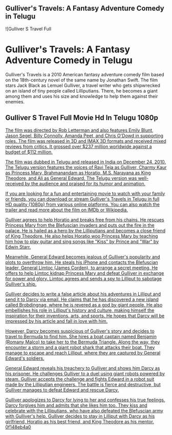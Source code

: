 ## Gulliver's Travels: A Fantasy Adventure Comedy in Telugu

 
![Gulliver S Travel Full 
<h1>Gulliver's Travels: A Fantasy Adventure Comedy in Telugu</h1>
<p>Gulliver's Travels is a 2010 American fantasy adventure comedy film based on the 18th-century novel of the same name by Jonathan Swift. The film stars Jack Black as Lemuel Gulliver, a travel writer who gets shipwrecked on an island of tiny people called Lilliputians. There, he becomes a giant among them and uses his size and knowledge to help them against their enemies.</p>
<h2>Gulliver S Travel Full Movie Hd In Telugu 1080p</h2>
<p><a href=](https://i.ytimg.com/vi/gxyhyCJ3-KU/mqdefault.jpg)**Download File**
 
The film was directed by Rob Letterman and also features Emily Blunt, Jason Segel, Billy Connolly, Amanda Peet, and Chris O'Dowd in supporting roles. The film was released in 3D and IMAX 3D formats and received mixed reviews from critics. It grossed over $237 million worldwide against a budget of $112 million.
 
The film was dubbed in Telugu and released in India on December 24, 2010. The Telugu version features the voices of Ravi Teja as Gulliver, Charmy Kaur as Princess Mary, Brahmanandam as Horatio, M.S. Narayana as King Theodore, and Ali as General Edward. The Telugu version was well-received by the audience and praised for its humor and animation.
 
If you are looking for a fun and entertaining movie to watch with your family or friends, you can download or stream Gulliver's Travels in Telugu in full HD quality (1080p) from various online platforms. You can also watch the trailer and read more about the film on IMDb or Wikipedia.
  
Gulliver agrees to help Horatio and breaks free from his chains. He rescues Princess Mary from the Blefuscian invaders and puts out the fire in the palace. He is hailed as a hero by the Lilliputians and becomes a close friend of King Theodore. He also helps Horatio woo Princess Mary by teaching him how to play guitar and sing songs like \"Kiss\" by Prince and \"War\" by Edwin Starr.
 
Meanwhile, General Edward becomes jealous of Gulliver's popularity and plots to overthrow him. He steals his iPhone and contacts the Blefuscian leader, General Limtoc (James Corden), to arrange a secret meeting. He offers to help Limtoc kidnap Princess Mary and defeat Gulliver in exchange for power and glory. Limtoc agrees and sends a spy to Lilliput to sabotage Gulliver's ship.
 
Gulliver decides to write a false article about his adventures in Lilliput and send it to Darcy via email. He claims that he has discovered a new island called Brobdingnag, where he is revered as a god by giant people. He also embellishes his role in Lilliput's history and culture, making himself the inspiration for their inventions, arts, and sports. He hopes that Darcy will be impressed by his article and fall in love with him.
 
However, Darcy becomes suspicious of Gulliver's story and decides to travel to Bermuda to find him. She hires a boat captain named Benjamin (Romany Malco) to take her to the Bermuda Triangle. Along the way, they encounter a storm and a giant robot shark that attacks their boat. They manage to escape and reach Lilliput, where they are captured by General Edward's soldiers.
 
General Edward reveals his treachery to Gulliver and shows him Darcy as his prisoner. He challenges Gulliver to a duel using giant robots powered by steam. Gulliver accepts the challenge and fights Edward in a robot suit made by the Lilliputian engineers. The battle is fierce and destructive, but Gulliver manages to defeat Edward and rescue Darcy.
 
Gulliver apologizes to Darcy for lying to her and confesses his true feelings. Darcy forgives him and admits that she likes him too. They kiss and celebrate with the Lilliputians, who have also defeated the Blefuscian army with Gulliver's help. Gulliver decides to stay in Lilliput with Darcy as his girlfriend, Horatio as his best friend, and King Theodore as his mentor.
 0f148eb4a0
